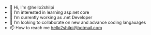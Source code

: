 - 👋 Hi, I’m @hello2shilpi
- 👀 I’m interested in learning asp.net core
- 🌱 I’m currently working as .net Developer
- 💞️ I’m looking to collaborate on new and advance coding langauages
- 📫 How to reach me hello2shilpi@hotmail.com

<!---
hello2shilpi/hello2shilpi is a ✨ special ✨ repository because its `README.md` (this file) appears on your GitHub profile.
You can click the Preview link to take a look at your changes.
--->
